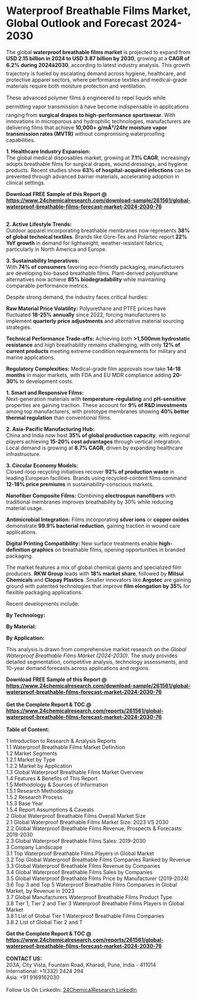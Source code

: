 <h1>Waterproof Breathable Films Market, Global Outlook and Forecast 2024-2030</h1><p>The global <strong>waterproof breathable films market</strong> is projected to expand from <strong>USD 2.15 billion in 2024 to USD 3.87 billion by 2030</strong>, growing at a <strong>CAGR of 6.2% during 2024â2030</strong>, according to latest industry analysis. This growth trajectory is fueled by escalating demand across hygiene, healthcare, and protective apparel sectors, where performance textiles and medical-grade materials require both moisture protection and ventilation.</p><p>These advanced polymer films â engineered to repel liquids while permitting vapor transmission â have become indispensable in applications ranging from <strong>surgical drapes to high-performance sportswear</strong>. With innovations in microporous and hydrophilic technologies, manufacturers are delivering films that achieve <strong>10,000+ g/mÂ²/24hr moisture vapor transmission rates (MVTR)</strong> without compromising waterproofing capabilities.</p><p><strong>1. Healthcare Industry Expansion:</strong><br>
The global medical disposables market, growing at <strong>7.1% CAGR</strong>, increasingly adopts breathable films for surgical drapes, wound dressings, and hygiene products. Recent studies show <strong>63% of hospital-acquired infections</strong> can be prevented through advanced barrier materials, accelerating adoption in clinical settings.</p><div><b>Download FREE Sample of this Report @ 
            <a href="https://www.24chemicalresearch.com/download-sample/261561/global-waterproof-breathable-films-forecast-market-2024-2030-76">
            https://www.24chemicalresearch.com/download-sample/261561/global-waterproof-breathable-films-forecast-market-2024-2030-76</a></b></div><br><p><strong>2. Active Lifestyle Trends:</strong><br>
Outdoor apparel incorporating breathable membranes now represents <strong>38% of global technical textiles</strong>. Brands like Gore-Tex and Polartec report <strong>22% YoY growth</strong> in demand for lightweight, weather-resistant fabrics, particularly in North America and Europe.</p><p><strong>3. Sustainability Imperatives:</strong><br>
With <strong>74% of consumers</strong> favoring eco-friendly packaging, manufacturers are developing bio-based breathable films. Plant-derived polyurethane alternatives now achieve <strong>85% biodegradability</strong> while maintaining comparable performance metrics.</p><p>Despite strong demand, the industry faces critical hurdles:</p><p><strong>Raw Material Price Volatility:</strong> Polyurethane and PTFE prices have fluctuated <strong>18-25% annually</strong> since 2022, forcing manufacturers to implement <strong>quarterly price adjustments</strong> and alternative material sourcing strategies.</p><p><strong>Technical Performance Trade-offs:</strong> Achieving both <strong>&gt;1,500mm hydrostatic resistance</strong> and high breathability remains challenging, with only <strong>12% of current products</strong> meeting extreme condition requirements for military and marine applications.</p><p><strong>Regulatory Complexities:</strong> Medical-grade film approvals now take <strong>14-18 months</strong> in major markets, with FDA and EU MDR compliance adding <strong>20-30%</strong> to development costs.</p><p><strong>1. Smart and Responsive Films:</strong><br>
Next-generation materials with <strong>temperature-regulating</strong> and <strong>pH-sensitive</strong> properties are gaining traction. These account for <strong>9% of R&amp;D investments</strong> among top manufacturers, with prototype membranes showing <strong>40% better thermal regulation</strong> than conventional films.</p><p><strong>2. Asia-Pacific Manufacturing Hub:</strong><br>
China and India now host <strong>35% of global production capacity</strong>, with regional players achieving <strong>15-20% cost advantages</strong> through vertical integration. Local demand is growing at <strong>8.7% CAGR</strong>, driven by expanding healthcare infrastructure.</p><p><strong>3. Circular Economy Models:</strong><br>
Closed-loop recycling initiatives recover <strong>92% of production waste</strong> in leading European facilities. Brands using recycled-content films command <strong>12-18% price premiums</strong> in sustainability-conscious markets.</p><p><strong>Nanofiber Composite Films:</strong> Combining <strong>electrospun nanofibers</strong> with traditional membranes improves breathability by 30% while reducing material usage.</p><p><strong>Antimicrobial Integration:</strong> Films incorporating <strong>silver ions</strong> or <strong>copper oxides</strong> demonstrate <strong>99.9% bacterial reduction</strong>, gaining traction in wound care applications.</p><p><strong>Digital Printing Compatibility:</strong> New surface treatments enable <strong>high-definition graphics</strong> on breathable films, opening opportunities in branded packaging.</p><p>The market features a mix of global chemical giants and specialized film producers. <strong>RKW Group</strong> leads with <strong>18% market share</strong>, followed by <strong>Mitsui Chemicals</strong> and <strong>Clopay Plastics</strong>. Smaller innovators like <strong>Argotec</strong> are gaining ground with patented technologies that improve <strong>film elongation by 35%</strong> for flexible packaging applications.</p><p>Recent developments include:</p><p><strong>By Technology:</strong></p><p><strong>By Material:</strong></p><p><strong>By Application:</strong></p><p>This analysis is drawn from comprehensive market research on the <em>Global Waterproof Breathable Films Market (2024-2030)</em>. The study provides detailed segmentation, competitive analysis, technology assessments, and 10-year demand forecasts across applications and regions.</p><div><b>Download FREE Sample of this Report @ 
            <a href="https://www.24chemicalresearch.com/download-sample/261561/global-waterproof-breathable-films-forecast-market-2024-2030-76">
            https://www.24chemicalresearch.com/download-sample/261561/global-waterproof-breathable-films-forecast-market-2024-2030-76</a></b></div><br><div><b>Get the Complete Report & TOC @ 
            <a href="https://www.24chemicalresearch.com/reports/261561/global-waterproof-breathable-films-forecast-market-2024-2030-76">
            https://www.24chemicalresearch.com/reports/261561/global-waterproof-breathable-films-forecast-market-2024-2030-76</a></b></div><br>
            <b>Table of Content:</b><p>1 Introduction to Research & Analysis Reports<br />
    1.1 Waterproof Breathable Films Market Definition<br />
    1.2 Market Segments<br />
        1.2.1 Market by Type<br />
        1.2.2 Market by Application<br />
    1.3 Global Waterproof Breathable Films Market Overview<br />
    1.4 Features & Benefits of This Report<br />
    1.5 Methodology & Sources of Information<br />
        1.5.1 Research Methodology<br />
        1.5.2 Research Process<br />
        1.5.3 Base Year<br />
        1.5.4 Report Assumptions & Caveats<br />
2 Global Waterproof Breathable Films Overall Market Size<br />
    2.1 Global Waterproof Breathable Films Market Size: 2023 VS 2030<br />
    2.2 Global Waterproof Breathable Films Revenue, Prospects & Forecasts: 2019-2030<br />
    2.3 Global Waterproof Breathable Films Sales: 2019-2030<br />
3 Company Landscape<br />
    3.1 Top Waterproof Breathable Films Players in Global Market<br />
    3.2 Top Global Waterproof Breathable Films Companies Ranked by Revenue<br />
    3.3 Global Waterproof Breathable Films Revenue by Companies<br />
    3.4 Global Waterproof Breathable Films Sales by Companies<br />
    3.5 Global Waterproof Breathable Films Price by Manufacturer (2019-2024)<br />
    3.6 Top 3 and Top 5 Waterproof Breathable Films Companies in Global Market, by Revenue in 2023<br />
    3.7 Global Manufacturers Waterproof Breathable Films Product Type<br />
    3.8 Tier 1, Tier 2 and Tier 3 Waterproof Breathable Films Players in Global Market<br />
        3.8.1 List of Global Tier 1 Waterproof Breathable Films Companies<br />
        3.8.2 List of Global Tier 2 and T</p><div><b>Get the Complete Report & TOC @ 
            <a href="https://www.24chemicalresearch.com/reports/261561/global-waterproof-breathable-films-forecast-market-2024-2030-76">
            https://www.24chemicalresearch.com/reports/261561/global-waterproof-breathable-films-forecast-market-2024-2030-76</a></b></div><br><b>CONTACT US:</b><br>
            203A, City Vista, Fountain Road, Kharadi, Pune, India - 411014<br>
            International: +1(332) 2424 294<br>
            Asia: +91 9169162030 <br><br>
            Follow Us On LinkedIn: <a href="https://www.linkedin.com/company/24chemicalresearch/">24ChemicalResearch LinkedIn</a>